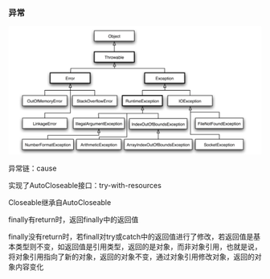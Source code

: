 ### 异常

<img src="../image/image-20201220134952074.png" alt="image-20201220134952074" />

异常链：cause

实现了AutoCloseable接口：try-with-resources

Closeable继承自AutoCloseable

finally有return时，返回finally中的返回值

finally没有return时，若finall对try或catch中的返回值进行了修改，若返回值是基本类型则不变，如返回值是引用类型，返回的是对象，而非对象引用，也就是说，将对象引用指向了新的对象，返回的对象不变，通过对象引用修改对象，返回的对象内容变化




